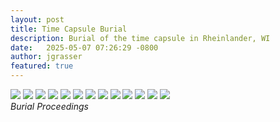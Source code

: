 ```yaml
---
layout: post
title: Time Capsule Burial
description: Burial of the time capsule in Rheinlander, WI
date:   2025-05-07 07:26:29 -0800
author: jgrasser
featured: true
---
```


<div class="gallery-box">
  <div class="gallery gallery--post">
    <img src="https://live.staticflickr.com/65535/54816722000_bbc1f2de5c_c.jpg" loading="lazy">
    <img src="https://live.staticflickr.com/65535/54815539907_b71ce8a42e_c.jpg" loading="lazy">
    <img src="https://live.staticflickr.com/65535/54816721960_15cf5ea63d_c.jpg" loading="lazy">
    <img src="https://live.staticflickr.com/65535/54816721955_5dbd8e9e30_c.jpg" loading="lazy">
    <img src="https://live.staticflickr.com/65535/54816388496_772d5b1475_c.jpg" loading="lazy">
    <img src="https://live.staticflickr.com/65535/54815539892_81f1008ac9_c.jpg" loading="lazy">
    <img src="https://live.staticflickr.com/65535/54816646528_ff72a2272a_c.jpg" loading="lazy">
    <img src="https://live.staticflickr.com/65535/54816646498_21ecf108ee_c.jpg" loading="lazy">
    <img src="https://live.staticflickr.com/65535/54816721895_1caa293a86_c.jpg" loading="lazy">
    <img src="https://live.staticflickr.com/65535/54816388451_6f3883a7f9_c.jpg" loading="lazy">
    <img src="https://live.staticflickr.com/65535/54816643899_8385c192e2_c.jpg" loading="lazy">
    <img src="https://live.staticflickr.com/65535/54815539737_4d27c14cb6_c.jpg" loading="lazy">
    <img src="https://live.staticflickr.com/65535/54816388466_3b1c26341a_c.jpg" loading="lazy">
  </div>
  <em>Burial Proceedings</em>
</div>
